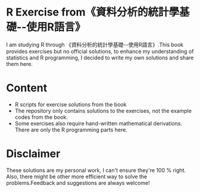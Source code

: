 # R Exercise from《資料分析的統計學基礎--使用R語言》
I am studying R through 《資料分析的統計學基礎--使用R語言》.This book provides exercises but no official solutions, to enhance my understanding of statistics and R programming, I decided to write my own solutions and share them here.

# Content
- R scripts for exercise solutions from the book
- The repository only contains solutions to the exercises, not the example codes from the book.
- Some exercises also require hand-written mathematical derivations. There are only the R programming parts here.

# Disclaimer
These solutions are my personal work, I can't ensure they're 100 % right. Also, there might be other more efficient way to solve the problems.Feedback and suggestions are always welcome!

